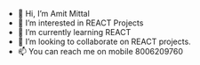 - 👋 Hi, I’m Amit Mittal
- 👀 I’m interested in REACT Projects
- 🌱 I’m currently learning REACT 
- 💞️ I’m looking to collaborate on REACT projects.
- 📫 You can reach me on mobile 8006209760

<!---
mittalamit1221/mittalamit1221 is a ✨ special ✨ repository because its `README.md` (this file) appears on your GitHub profile.
You can click the Preview link to take a look at your changes.
--->
